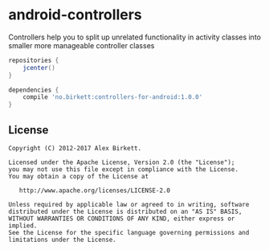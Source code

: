 android-controllers
===================

Controllers help you to split up unrelated functionality in activity classes into smaller more manageable controller classes


```groovy
repositories {
    jcenter()
}

dependencies {
    compile 'no.birkett:controllers-for-android:1.0.0'
}
```
## License

    Copyright (C) 2012-2017 Alex Birkett.

    Licensed under the Apache License, Version 2.0 (the "License");
    you may not use this file except in compliance with the License.
    You may obtain a copy of the License at

       http://www.apache.org/licenses/LICENSE-2.0

    Unless required by applicable law or agreed to in writing, software
    distributed under the License is distributed on an "AS IS" BASIS,
    WITHOUT WARRANTIES OR CONDITIONS OF ANY KIND, either express or implied.
    See the License for the specific language governing permissions and
    limitations under the License.
